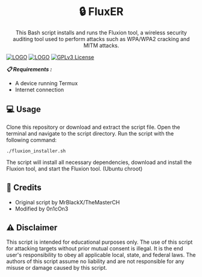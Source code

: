 <h1 align="center">🔒 FluxER</h1>
<p align="center">This Bash script installs and runs the Fluxion tool, a wireless security auditing tool used to perform attacks such as WPA/WPA2 cracking and MITM attacks.</p>

[![LOGO](https://img.shields.io/github/issues/0n1cOn3/termux-wifi?style=plastic)]() [![LOGO](https://img.shields.io/github/issues-pr/0n1cOn3/termux-wifi?style=plastic)]() [![GPLv3 License](https://img.shields.io/badge/License-GPL%20v3-yellow.svg)](https://opensource.org/licenses/)

___📋 Requirements :___

- A device running Termux
- Internet connection

## 💻 Usage

Clone this repository or download and extract the script file.
Open the terminal and navigate to the script directory.
Run the script with the following command:

    ./fluxion_installer.sh

The script will install all necessary dependencies, download and install the Fluxion tool, and start the Fluxion tool. (Ubuntu chroot)

## 👥 Credits

- Original script by MrBlackX/TheMasterCH
- Modified by 0n1cOn3

## ⚠️ Disclaimer

This script is intended for educational purposes only. The use of this script for attacking targets without prior mutual consent is illegal. It is the end user's responsibility to obey all applicable local, state, and federal laws. The authors of this script assume no liability and are not responsible for any misuse or damage caused by this script.
